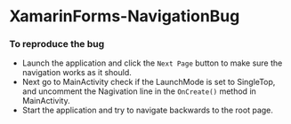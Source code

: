 # XamarinForms-NavigationBug

### To reproduce the bug 
- Launch the application and click the `Next Page` button to make sure the navigation works as it should.
- Next go to MainActivity check if the LaunchMode is set to SingleTop, and uncomment the Nagivation line in the `OnCreate()` method in MainActivity.
- Start the application and try to navigate backwards to the root page.
